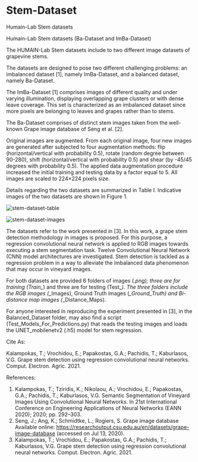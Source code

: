 # Stem-Dataset
Humain-Lab Stem datasets

Humain-Lab Stem datasets (Ba-Dataset and ImBa-Dataset)

The HUMAIN-Lab Stem datasets include to two different image datasets of grapevine stems. 

The datasets are designed to pose two different challenging problems: an imbalanced dataset [1], namely ImBa-Dataset, and a balanced dataset, namely Ba-Dataset. 

The ImBa-Dataset [1] comprises images of different quality and under varying illumination, displaying overlapping grape clusters or with dense leave coverage. This set is characterized as an imbalanced dataset since more pixels are belonging to leaves and grapes rather than to stems. 

The Ba-Dataset comprises of distinct stem images taken from the well-known Grape image database of Seng et al. [2]. 

Original images are augmented. From each original image, four new images are generated after subjected to four augmentation methods: flip (horizontal/vertical with probability 0.5), rotate (random degree between 90-280), shift (horizontal/vertical with probability 0.5) and shear (by -45/45 degrees with probability 0.5). The applied data augmentation procedure increased the initial training and testing data by a factor equal to 5. All images are scaled to 224×224 pixels size. 

Details regarding the two datasets are summarized in Table I. Indicative images of the two datasets are shown in Figure 1.

![stem-dataset-table](https://user-images.githubusercontent.com/26176656/112807357-7a7a9680-9080-11eb-964b-d6b909f9a557.png)

![stem-dataset-images](https://user-images.githubusercontent.com/26176656/112807397-86feef00-9080-11eb-8e95-4920987c9038.png)

The datasets refer to the work presented in [3]. In this work, a grape stem detection methodology in images is proposed. For this purpose, a regression convolutional neural network is applied to RGB images towards executing a stem segmentation task. Twelve Convolutional Neural Network (CNN) model architectures are investigated. Stem detection is tackled as a regression problem in a way to alleviate the imbalanced data phenomenon that may occur in vineyard images.

For both datasets are provided 6 folders of images (*.png); three are for training (Train_*) and three are for testing (Test_*). The three folders include the RGB images (*_Images), Ground Truth images (*_Ground_Truth) and Bi-distance map images (*_Distance_Maps).

For anyone interested in reproducing the experiment presented in [3], in the Balanced_Dataset folder, may also find a script (Test_Models_For_Predictions.py) that reads the testing images and loads the UNET_mobilenetv2 (.h5) model for stem regression. 

Cite As:

Kalampokas, Τ.; Vrochidou, Ε.; Papakostas, G.A.; Pachidis, T.; Kaburlasos, V.G. Grape stem detection using regression convolutional neural networks. Comput. Electron. Agric. 2021.

References:
1. 	Kalampokas, T.; Tziridis, K.; Nikolaou, A.; Vrochidou, E.; Papakostas, G.A.; Pachidis, T.; Kaburlasos, V.G. Semantic Segmentation of Vineyard Images Using Convolutional Neural Networks. In 21st International Conference on Engineering Applications of Neural Networks (EANN 2020); 2020; pp. 292–303.
2. 	Seng, J.; Ang, K.; Schmidtke, L.; Rogiers, S. Grape image database Available online: https://researchoutput.csu.edu.au/en/datasets/grape-image-database (accessed on Jul 13, 2020).
3. 	Kalampokas, Τ.; Vrochidou, Ε.; Papakostas, G.A.; Pachidis, T.; Kaburlasos, V.G. Grape stem detection using regression convolutional neural networks. Comput. Electron. Agric. 2021.


